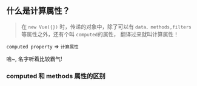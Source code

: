 ## 什么是计算属性？

> 在 `new Vue({})` 时，传递的对象中，除了可以有 `data、methods,filters` 等属性之外，还有个叫 `computed`的属性， 翻译过来就叫计算属性！

`computed property` => `计算属性`

哈~, 名字听着比较霸气!

### computed 和 methods 属性的区别